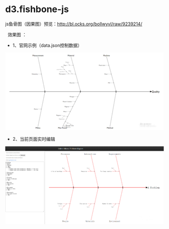 # d3.fishbone-js
js鱼骨图（因果图）预览：http://bl.ocks.org/bollwyvl/raw/9239214/

 
效果图 ：
 - 1、官网示例（data.json控制数据） 
 <img src="show/1.png" >
 
 - 2、当前页面实时编辑 
 <img src="show/2.png" >
 
 
